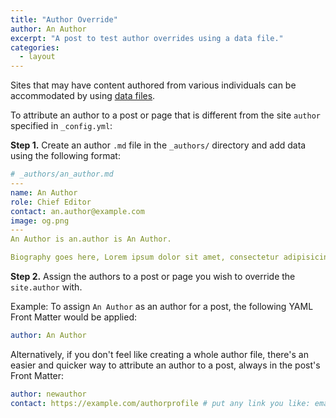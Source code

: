 ```yaml
---
title: "Author Override"
author: An Author
excerpt: "A post to test author overrides using a data file."
categories:
  - layout
---
```


Sites that may have content authored from various individuals can be accommodated by using [data files](https://jekyllrb.com/docs/datafiles/).

To attribute an author to a post or page that is different from the site `author` specified in `_config.yml`:

**Step 1.** Create an author `.md` file in the `_authors/` directory and add data using the following format:

```yaml
# _authors/an_author.md
---
name: An Author
role: Chief Editor
contact: an.author@example.com
image: og.png
---
An Author is an.author is An Author.

Biography goes here, Lorem ipsum dolor sit amet, consectetur adipisicing elit, sed doeiusmod tempor incididunt ut labore et dolore magna aliqua. Ut enimad minim veniam, quis nostrud exercitation ullamco laboris nisi utaliquip ex ea commodo consequat.

```

**Step 2.** Assign the authors to a post or page you wish to override the `site.author` with. 

Example: To assign `An Author` as an author for a post, the following YAML Front Matter would be applied:

```yaml
author: An Author
```

Alternatively, if you don't feel like creating a whole author file,
there's an easier and quicker way to attribute an author to a post, always in the
post's Front Matter:

```yaml
author: newauthor
contact: https://example.com/authorprofile # put any link you like: email, twitter, mastodon, instagram...
```
